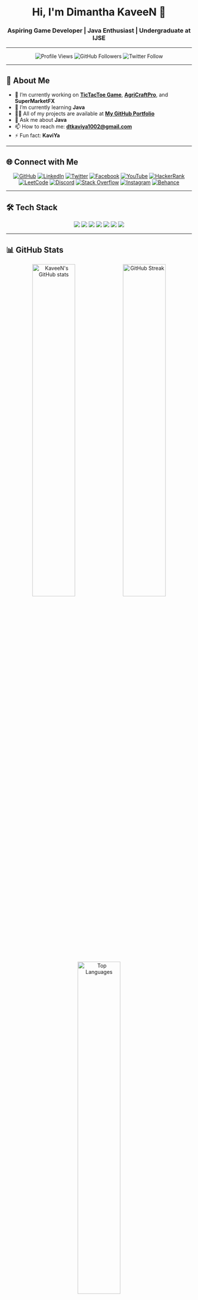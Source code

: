 <h1 align="center">Hi, I'm Dimantha KaveeN 👋</h1>
<h3 align="center">Aspiring Game Developer | Java Enthusiast | Undergraduate at IJSE</h3>

---

<p align="center">
  <img src="https://komarev.com/ghpvc/?username=kaveendk&label=Profile%20Views&color=0e75b6&style=flat" alt="Profile Views" />
  <img src="https://img.shields.io/github/followers/KaveenDK?label=Followers&style=social" alt="GitHub Followers" />
  <img src="https://img.shields.io/twitter/follow/kaveen_69?logo=twitter&style=flat-square" alt="Twitter Follow" />
</p>

---

## 🚀 About Me
- 🔭 I’m currently working on **[TicTacToe Game](https://github.com/KaveenDK/TicTacToeGame.git)**, **[AgriCraftPro](https://github.com/KaveenDK/AgriCraftPro.git)**, and **SuperMarketFX**
- 🌱 I’m currently learning **Java**
- 👨‍💻 All of my projects are available at **[My GitHub Portfolio](https://github.com/KaveenDK)**
- 💬 Ask me about **Java**
- 📫 How to reach me: **dtkaviya1002@gmail.com**
- ⚡ Fun fact: **KaviYa**

---

## 🌐 Connect with Me
<p align="center">
  <a href="https://github.com/KaveenDK"><img src="https://img.icons8.com/color/48/000000/github--v1.png" alt="GitHub" /></a>
  <a href="https://linkedin.com/in/dimantha-kaveen-a843092b5"><img src="https://img.icons8.com/color/48/000000/linkedin-circled--v1.png" alt="LinkedIn" /></a>
  <a href="https://x.com/kaveen_69"><img src="https://img.icons8.com/color/48/000000/twitter--v1.png" alt="Twitter" /></a>
  <a href="https://www.facebook.com/profile.php?id=61550196402141"><img src="https://img.icons8.com/color/48/000000/facebook-new.png" alt="Facebook" /></a>
  <a href="https://www.youtube.com/@KaviYa_69"><img src="https://img.icons8.com/color/48/000000/youtube-play.png" alt="YouTube" /></a>
  <a href="https://www.hackerrank.com/profile/lab302astcipher"><img src="https://img.icons8.com/external-tal-revivo-color-tal-revivo/48/000000/external-hackerrank-is-a-technology-company-that-focuses-on-competitive-programming-logo-color-tal-revivo.png" alt="HackerRank" /></a>
  <a href="https://leetcode.com/u/KaveenDK/"><img src="https://img.icons8.com/external-tal-revivo-color-tal-revivo/48/000000/external-level-up-your-coding-skills-and-quickly-land-a-job-logo-color-tal-revivo.png" alt="LeetCode" /></a>
  <a href="https://discord.gg/a89fFSSpzy"><img src="https://img.icons8.com/color/48/000000/discord-logo.png" alt="Discord" /></a>
  <a href="https://stackoverflow.com/users/27063258/kaveen-dk-kaviya"><img src="https://img.icons8.com/color/48/000000/stack-overflow.png" alt="Stack Overflow" /></a>
  <a href="https://instagram.com/kaveen_dk/profilecard/?igsh=aGh5c2FpdXozbHNv"><img src="https://img.icons8.com/color/48/000000/instagram-new--v1.png" alt="Instagram" /></a>
  <a href="https://www.behance.net/dimanthakaveen"><img src="https://img.icons8.com/color/48/000000/behance.png" alt="Behance" /></a>
</p>

---

## 🛠 Tech Stack
<p align="center">
  <img src="https://img.shields.io/badge/Java-ED8B00?style=for-the-badge&logo=java&logoColor=white" />
  <img src="https://img.shields.io/badge/MongoDB-4EA94B?style=for-the-badge&logo=mongodb&logoColor=white" />
  <img src="https://img.shields.io/badge/Blender-EA7600?style=for-the-badge&logo=blender&logoColor=white" />
  <img src="https://img.shields.io/badge/MySQL-4479A1?style=for-the-badge&logo=mysql&logoColor=white" />
  <img src="https://img.shields.io/badge/Unity-100000?style=for-the-badge&logo=unity&logoColor=white" />
  <img src="https://img.shields.io/badge/Linux-FCC624?style=for-the-badge&logo=linux&logoColor=black" />
  <img src="https://img.shields.io/badge/Photoshop-31A8FF?style=for-the-badge&logo=adobe-photoshop&logoColor=black" />
</p>

---

## 📊 GitHub Stats

<p align="center">
  <img src="https://github-readme-stats.vercel.app/api?username=KaveenDK&show_icons=true&theme=radical" alt="KaveeN's GitHub stats" width="48%"/>
  <img src="https://github-readme-streak-stats.herokuapp.com/?user=KaveenDK&theme=radical" alt="GitHub Streak" width="48%"/>
</p>
<p align="center">
  <img src="https://github-readme-stats.vercel.app/api/top-langs/?username=KaveenDK&layout=compact&theme=radical" alt="Top Languages" width="48%"/>
</p>

---

## ☕ Support Me

<p align="center">
  <a href="https://www.buymeacoffee.com/vpdkkaveenp" target="_blank">
    <img src="https://cdn.buymeacoffee.com/buttons/v2/default-yellow.png" height="50" width="210" alt="Buy Me A Coffee" />
  </a>
  <a href="https://ko-fi.com/kaveendk" target="_blank">
    <img src="https://ko-fi.com/img/githubbutton_sm.svg" height="50" width="210" alt="Ko-fi" />
  </a>
</p>

